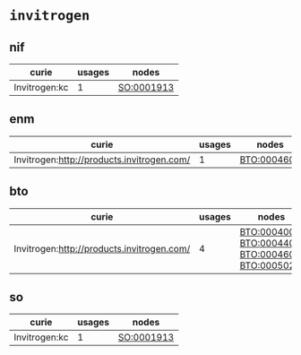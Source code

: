 # `invitrogen`

## nif

| curie         |   usages | nodes                                                   |
|---------------|----------|---------------------------------------------------------|
| Invitrogen:kc |        1 | [SO:0001913](http://purl.obolibrary.org/obo/SO_0001913) |

## enm

| curie                                      |   usages | nodes                                                     |
|--------------------------------------------|----------|-----------------------------------------------------------|
| Invitrogen:http://products.invitrogen.com/ |        1 | [BTO:0004602](http://purl.obolibrary.org/obo/BTO_0004602) |

## bto

| curie                                      |   usages | nodes                                                                                                                                                                                                                                      |
|--------------------------------------------|----------|--------------------------------------------------------------------------------------------------------------------------------------------------------------------------------------------------------------------------------------------|
| Invitrogen:http://products.invitrogen.com/ |        4 | [BTO:0004002](http://purl.obolibrary.org/obo/BTO_0004002), [BTO:0004400](http://purl.obolibrary.org/obo/BTO_0004400), [BTO:0004602](http://purl.obolibrary.org/obo/BTO_0004602), [BTO:0005029](http://purl.obolibrary.org/obo/BTO_0005029) |

## so

| curie         |   usages | nodes                                                   |
|---------------|----------|---------------------------------------------------------|
| Invitrogen:kc |        1 | [SO:0001913](http://purl.obolibrary.org/obo/SO_0001913) |

